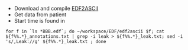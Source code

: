 * Download and compile [EDF2ASCII](https://www.teuniz.net/edf2ascii/)
* Get data from patient
* Start time is found in 



```
for f in `ls *BBB.edf`; do ~/workspace/EDF/edf2ascii $f; cat ${f%%.*}_annotations.txt | grep -i leak > ${f%%.*}_leak.txt; sed -i 's/,Leak://g' ${f%%.*}_leak.txt ; done

```

